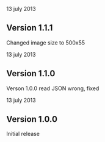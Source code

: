 13 july 2013
<h2>Version 1.1.1</h2>
Changed image size to 500x55

13 july 2013
<h2>Version 1.1.0</h2>
Verson 1.0.0 read JSON wrong, fixed

13 july 2013
<h2>Version 1.0.0</h2>
Initial release
